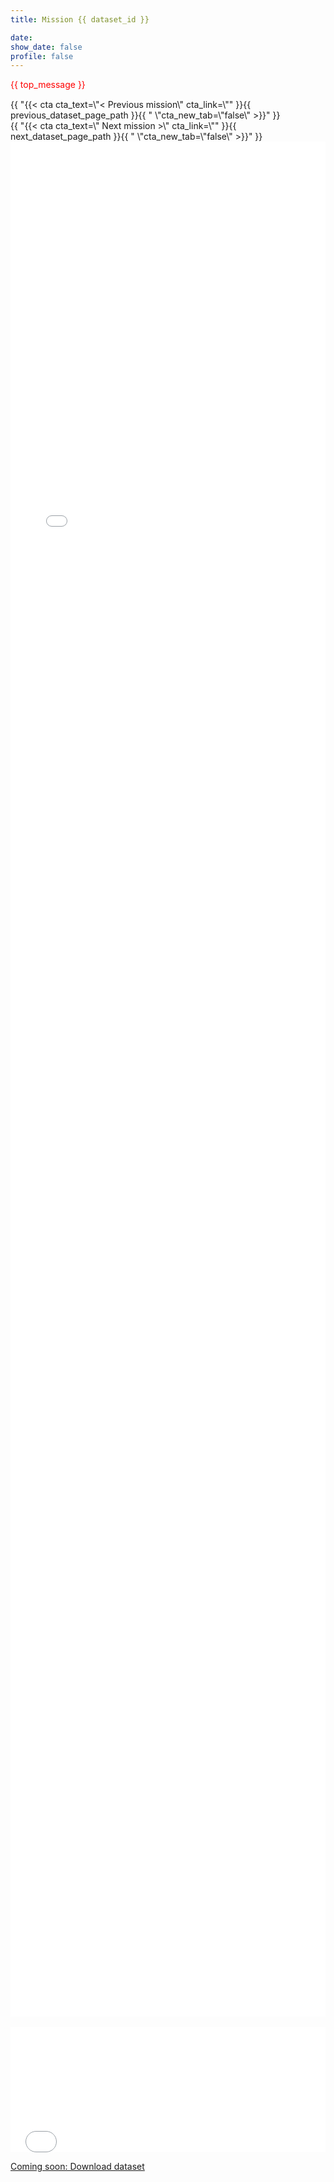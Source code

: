 ```yaml
---
title: Mission {{ dataset_id }}

date:
show_date: false
profile: false
---
```


<p style="color: red; line-height: 125%;">{{ top_message }}</p>

<div class="container">
    <div class="row">
        <div class="col-sm">
            <div class="text-center">
            <!-- Need to escape the Jinjar render, so pass the CTA shortcode as a jinjar string expression, which Jinjar will output into what is read by Hugo -->
            {{ "{{< cta cta_text=\"< Previous mission\" cta_link=\"" }}{{ previous_dataset_page_path }}{{ " \"cta_new_tab=\"false\" >}}" }}
            </div>
        </div>
        <div class="col-sm">
            <div class="text-center">
            {{ "{{< cta cta_text=\" Next mission >\" cta_link=\"" }}{{ next_dataset_page_path }}{{ " \"cta_new_tab=\"false\" >}}" }}
            </div>
        </div>
    </div>
</div>

<iframe src="{{ map_html_path }}" frameborder="0" scrolling="yes" seamless="seamless" style="display:block; width:100%; height:75vh; background: rgba(0,0,0,0);" class="tester"></iframe>

<br>

<iframe src="{{ datatable_html_path }}" onload='javascript:(function(o){o.style.height=o.contentWindow.document.body.scrollHeight+"px";}(this));' style="height:200px;width:100%;border:none;overflow:hidden;padding:0;"></iframe>

[Coming soon: Download dataset](#)

<!-- Script to make the datatable the height to fit the data -->
<script type="application/javascript">
    var iframe = document.getElementById("myIframe");
 
    iframe.onload = function(){
    iframe.contentWindow.document.body.scrollHeight + 'px';
    }
</script>
